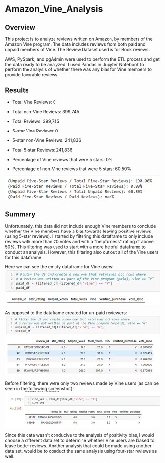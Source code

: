 # Amazon_Vine_Analysis

## Overview
This project is to analyze reviews written on Amazon, by members of the Amazon Vine program. The data includes reviews from both paid and unpaid members of Vine. The Review Dataset used is for Book reviews.

AWS, PySpark, and pgAdmin were used to perform the ETL process and get the data ready to be analyzed. I used Pandas in Jupyter Notebook to perform the analysis of whether there was any bias for Vine members to provide favorable reviews.

## Results

- Total Vine Reviews: 0
- Total non-Vine Reviews: 399,745
- Total Reviews: 399,745


- 5-star Vine Reviews: 0
- 5-star non-Vine Reviews: 241,836
- Total 5-star Reviews: 241,836


- Percentage of Vine reviews that were 5 stars: 0%
- Percentage of non-Vine reviews that were 5 stars: 60.50%

![](Resources/ratios.PNG)


## Summary
Unfortunately, this data did not include enough Vine members to conclude whether the Vine members have a bias towards leaving positive reviews (using 5-star reviews). I started by filtering this dataframe to only include reviews with more than 20 votes and with a "helpfulness" rating of above 50%. This filtering was used to start with a more helpful dataframe to conduct an analysis. However, this filtering also cut out all of the Vine users for this dataframe.

Here we can see the empty dataframe for Vine users:
![](Resources/paid.png)

As opposed to the dataframe created for un-paid reviewers:
![](Resources/unpaid.png)

Before filtering, there were only two reviews made by Vine users (as can be seen in the following screenshot):
![](Resources/vine_yes.png)


Since this data wasn't conducive to the analysis of positivity bias, I would choose a different data set to determine whether Vine users are biased to leave better reviews. Another analysis that could be made using another data set, would be to conduct the same analysis using four-star reviews as well.
